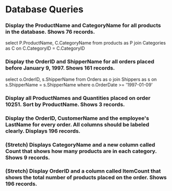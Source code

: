 # Database Queries

### Display the ProductName and CategoryName for all products in the database. Shows 76 records.
select P.ProductName, C.CategoryName 
from products as P 
join Categories as C on C.CategoryID = C.CategoryID
### Display the OrderID and ShipperName for all orders placed before January 9, 1997. Shows 161 records.
select o.OrderID, s.ShipperName
from Orders as o 
join Shippers as s on s.ShipperName = s.ShipperName
where o.OrderDate >= '1997-01-09'
### Display all ProductNames and Quantities placed on order 10251. Sort by ProductName. Shows 3 records.

### Display the OrderID, CustomerName and the employee's LastName for every order. All columns should be labeled clearly. Displays 196 records.

### (Stretch)  Displays CategoryName and a new column called Count that shows how many products are in each category. Shows 9 records.

### (Stretch) Display OrderID and a  column called ItemCount that shows the total number of products placed on the order. Shows 196 records. 
